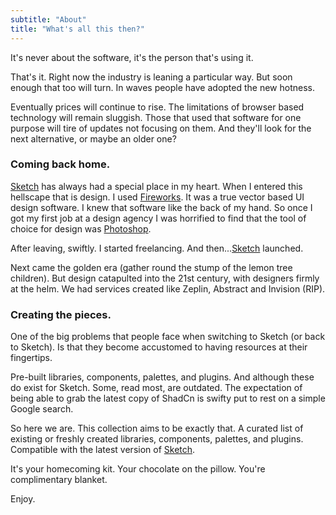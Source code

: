 ```yaml
---
subtitle: "About" 
title: "What's all this then?"
---
```


It's never about the software, it's the person that's using it. 

That's it. Right now the industry is leaning a particular way. But soon enough that too will turn. In waves people have adopted the new hotness.

Eventually prices will continue to rise. The limitations of browser based technology will remain sluggish. Those that used that software for one purpose will tire of updates not focusing on them. And they'll look for the next alternative, or maybe an older one?

### Coming back home.

[Sketch](https://sketch.com) has always had a special place in my heart. When I entered this hellscape that is design. I used [Fireworks](https://en.wikipedia.org/wiki/Adobe_Fireworks). It was a true vector based UI design software. I knew that software like the back of my hand. So once I got my first job at a design agency I was horrified to find that the tool of choice for design was [Photoshop](/).

After leaving, swiftly. I started freelancing. And then...[Sketch](/) launched.

Next came the golden era (gather round the stump of the lemon tree children). But design catapulted into the 21st century, with designers firmly at the helm. We had services created like Zeplin, Abstract and Invision (RIP).

### Creating the pieces.

One of the big problems that people face when switching to Sketch (or back to Sketch). Is that they become accustomed to having resources at their fingertips. 

Pre-built libraries, components, palettes, and plugins. And although these do exist for Sketch. Some, read most, are outdated. The expectation of being able to grab the latest copy of ShadCn is swifty put to rest on a simple Google search.

So here we are. This collection aims to be exactly that. A curated list of existing or freshly created libraries, components, palettes, and plugins. Compatible with the latest version of [Sketch](/).

It's your homecoming kit. Your chocolate on the pillow. You're complimentary blanket.

Enjoy.
